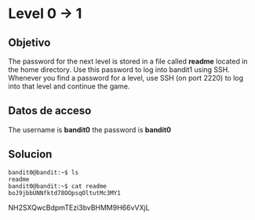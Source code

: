 # Level 0 -> 1

## Objetivo

The password for the next level is stored in a file called **readme** located in the home directory. Use this password to log into bandit1 using SSH. Whenever you find a password for a level, use SSH (on port 2220) to log into that level and continue the game.

## Datos de acceso
The username is **bandit0**
the password is **bandit0**

## Solucion
```console
bandit0@bandit:~$ ls
readme
bandit0@bandit:~$ cat readme
boJ9jbbUNNfktd78OOpsqOltutMc3MY1
```
NH2SXQwcBdpmTEzi3bvBHMM9H66vVXjL
